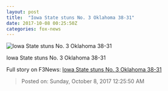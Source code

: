 ```yaml
---
layout: post
title:  "Iowa State stuns No. 3 Oklahoma 38-31"
date: 2017-10-08 00:25:50Z
categories: fox-news
---
```


![Iowa State stuns No. 3 Oklahoma 38-31](http://www.foxnews.com/content/dam/fox-news/logo/og-fn-foxnews.jpg)

Iowa State stuns No. 3 Oklahoma 38-31


Full story on F3News: [Iowa State stuns No. 3 Oklahoma 38-31](http://www.f3nws.com/n/SzTnk)

> Posted on: Sunday, October 8, 2017 12:25:50 AM
